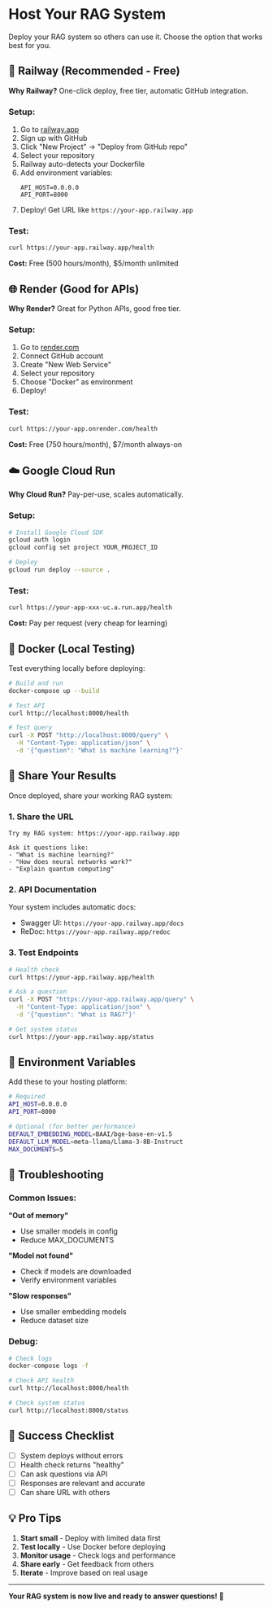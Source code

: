 # Host Your RAG System

Deploy your RAG system so others can use it. Choose the option that works best for you.

## 🚀 Railway (Recommended - Free)

**Why Railway?** One-click deploy, free tier, automatic GitHub integration.

### Setup:
1. Go to [railway.app](https://railway.app)
2. Sign up with GitHub
3. Click "New Project" → "Deploy from GitHub repo"
4. Select your repository
5. Railway auto-detects your Dockerfile
6. Add environment variables:
   ```
   API_HOST=0.0.0.0
   API_PORT=8000
   ```
7. Deploy! Get URL like `https://your-app.railway.app`

### Test:
```bash
curl https://your-app.railway.app/health
```

**Cost:** Free (500 hours/month), $5/month unlimited

## 🌐 Render (Good for APIs)

**Why Render?** Great for Python APIs, good free tier.

### Setup:
1. Go to [render.com](https://render.com)
2. Connect GitHub account
3. Create "New Web Service"
4. Select your repository
5. Choose "Docker" as environment
6. Deploy!

### Test:
```bash
curl https://your-app.onrender.com/health
```

**Cost:** Free (750 hours/month), $7/month always-on

## ☁️ Google Cloud Run

**Why Cloud Run?** Pay-per-use, scales automatically.

### Setup:
```bash
# Install Google Cloud SDK
gcloud auth login
gcloud config set project YOUR_PROJECT_ID

# Deploy
gcloud run deploy --source .
```

### Test:
```bash
curl https://your-app-xxx-uc.a.run.app/health
```

**Cost:** Pay per request (very cheap for learning)

## 🐳 Docker (Local Testing)

Test everything locally before deploying:

```bash
# Build and run
docker-compose up --build

# Test API
curl http://localhost:8000/health

# Test query
curl -X POST "http://localhost:8000/query" \
  -H "Content-Type: application/json" \
  -d '{"question": "What is machine learning?"}'
```

## 📱 Share Your Results

Once deployed, share your working RAG system:

### 1. Share the URL
```
Try my RAG system: https://your-app.railway.app

Ask it questions like:
- "What is machine learning?"
- "How does neural networks work?"
- "Explain quantum computing"
```

### 2. API Documentation
Your system includes automatic docs:
- Swagger UI: `https://your-app.railway.app/docs`
- ReDoc: `https://your-app.railway.app/redoc`

### 3. Test Endpoints
```bash
# Health check
curl https://your-app.railway.app/health

# Ask a question
curl -X POST "https://your-app.railway.app/query" \
  -H "Content-Type: application/json" \
  -d '{"question": "What is RAG?"}'

# Get system status
curl https://your-app.railway.app/status
```

## 🔧 Environment Variables

Add these to your hosting platform:

```bash
# Required
API_HOST=0.0.0.0
API_PORT=8000

# Optional (for better performance)
DEFAULT_EMBEDDING_MODEL=BAAI/bge-base-en-v1.5
DEFAULT_LLM_MODEL=meta-llama/Llama-3-8B-Instruct
MAX_DOCUMENTS=5
```

## 🚨 Troubleshooting

### Common Issues:

**"Out of memory"**
- Use smaller models in config
- Reduce MAX_DOCUMENTS

**"Model not found"**
- Check if models are downloaded
- Verify environment variables

**"Slow responses"**
- Use smaller embedding models
- Reduce dataset size

### Debug:
```bash
# Check logs
docker-compose logs -f

# Check API health
curl http://localhost:8000/health

# Check system status
curl http://localhost:8000/status
```

## 🎯 Success Checklist

- [ ] System deploys without errors
- [ ] Health check returns "healthy"
- [ ] Can ask questions via API
- [ ] Responses are relevant and accurate
- [ ] Can share URL with others

## 💡 Pro Tips

1. **Start small** - Deploy with limited data first
2. **Test locally** - Use Docker before deploying
3. **Monitor usage** - Check logs and performance
4. **Share early** - Get feedback from others
5. **Iterate** - Improve based on real usage

---

**Your RAG system is now live and ready to answer questions!** 🚀
